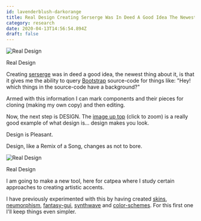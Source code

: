 ```yaml
---
id: lavenderblush-darkorange
title: Real Design Creating Serserge Was In Deed A Good Idea The Newest Thing About It Is That It Gives Me The Ability To Query Boo
category: research
date: 2020-04-13T14:56:54.894Z
draft: false
---
```


![Real Design](research/real.jpg)

Real Design

Creating [serserge][1] was in deed a good idea, the newest thing about it, is that it gives me the ability to query [Bootstrap][2] source-code for things like: "Hey! which things in the source-code have a background?"

Armed with this information I can mark components and their pieces for cloning (making my own copy) and then editing.

Now, the next step is DESIGN. The [image up top][3] (click to zoom) is a really good example of what design is... design makes you look.

Design is Pleasant.

Design, like a Remix of a Song, changes as not to bore.

![Real Design](research/real1.jpg)

Real Design

I am going to make a new tool, here for catpea where I study certain approaches to creating artistic accents.

I have previously experimented with this by having created [skins][4], [neumorphism][5], [fantasy-gui][6], [synthwave][7] and [color-schemes][8]. For this first one I'll keep things even simpler.

[1]: https://github.com/fantasyui-com/serserge
[2]: https://getbootstrap.com/
[3]: https://catpea.com/research/real.jpg
[4]: https://github.com/fantasyui-com/skins
[5]: https://fantasyui-com.github.io/neumorphism/
[6]: https://fantasyui-com.github.io/fantasy-gui/
[7]: https://fantasyui-com.github.io/synthwave/
[8]: https://github.com/fantasyui-com/color-schemes